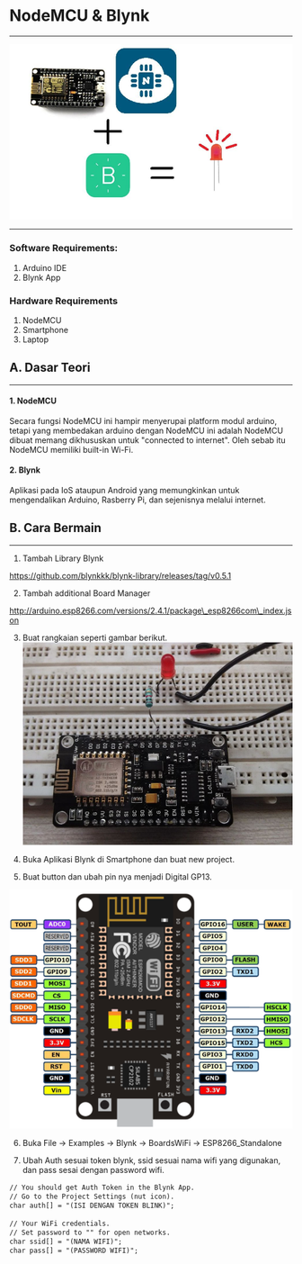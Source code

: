 # NodeMCU & Blynk

---

![](/assets/F0RBWFHIPCUHGB0.LARGE.jpg)

---

### Software Requirements:

1. Arduino IDE
2. Blynk App

### Hardware Requirements

1. NodeMCU
2. Smartphone
3. Laptop

## A. Dasar Teori

---

#### 1. NodeMCU

Secara fungsi NodeMCU ini hampir menyerupai platform modul arduino, tetapi yang membedakan arduino dengan NodeMCU ini adalah NodeMCU dibuat memang dikhususkan untuk "connected to internet". Oleh sebab itu NodeMCU memiliki built-in Wi-Fi.

#### 2. Blynk

Aplikasi pada IoS ataupun Android yang memungkinkan untuk mengendalikan Arduino, Rasberry Pi, dan sejenisnya melalui internet.

## B. Cara Bermain

---

1. Tambah Library Blynk

https://github.com/blynkkk/blynk-library/releases/tag/v0.5.1

2. Tambah additional Board Manager

http://arduino.esp8266.com/versions/2.4.1/package\_esp8266com\_index.json

3. Buat rangkaian seperti gambar berikut.![](/assets/F5AFMEQIPCUHCMH.LARGE.jpg)

4. Buka Aplikasi Blynk di Smartphone dan buat new project.

5. Buat button dan ubah pin nya menjadi Digital GP13.

![](/assets/nodemcu_pins.png)

6. Buka File -&gt; Examples -&gt; Blynk -&gt; BoardsWiFi -&gt; ESP8266\_Standalone

7. Ubah Auth sesuai token blynk, ssid sesuai nama wifi yang digunakan, dan pass sesai dengan password wifi.

```
// You should get Auth Token in the Blynk App.
// Go to the Project Settings (nut icon).
char auth[] = "(ISI DENGAN TOKEN BLINK)";

// Your WiFi credentials.
// Set password to "" for open networks.
char ssid[] = "(NAMA WIFI)";
char pass[] = "(PASSWORD WIFI)";
```
